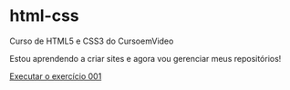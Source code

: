 # html-css
 Curso de HTML5 e CSS3 do CursoemVideo

 Estou aprendendo a criar sites e agora vou gerenciar meus repositórios!

 <a href="https://rodrigopereira21.github.io/html-css/exercicios/ex001/index.html">Executar o exercício 001</a>